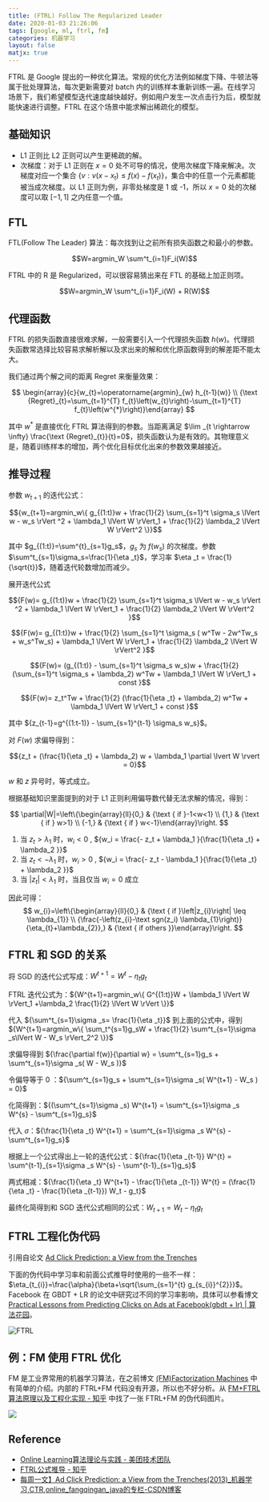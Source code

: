 ```yaml
---
title: (FTRL) Follow The Regularized Leader
date: 2020-01-03 21:26:06
tags: [google, ml, ftrl, fm]
categories: 机器学习
layout: false
matjx: true
---
```


FTRL 是 Google 提出的一种优化算法。常规的优化方法例如梯度下降、牛顿法等属于批处理算法，每次更新需要对 batch 内的训练样本重新训练一遍。在线学习场景下，我们希望模型迭代速度越快越好。例如用户发生一次点击行为后，模型就能快速进行调整。FTRL 在这个场景中能求解出稀疏化的模型。

## 基础知识

- L1 正则比 L2 正则可以产生更稀疏的解。
- 次梯度：对于 L1 正则在 $x=0$ 处不可导的情况，使用次梯度下降来解决。次梯度对应一个集合 $\{v: v(x-x_t) \le f(x)-f(x_t)\}$，集合中的任意一个元素都能被当成次梯度。以 L1 正则为例，非零处梯度是 1 或 -1，所以 $x=0$ 处的次梯度可以取 $[-1, 1]$ 之内任意一个值。

## FTL

FTL(Follow The Leader) 算法：每次找到让之前所有损失函数之和最小的参数。

$$W=argmin_W \sum^t_{i=1}F_i(W)$$

FTRL 中的 R 是 Regularized，可以很容易猜出来在 FTL 的基础上加正则项。

$$W=argmin_W \sum^t_{i=1}F_i(W) + R(W)$$


## 代理函数

FTRL 的损失函数直接很难求解，一般需要引入一个代理损失函数 $h(w)$。代理损失函数常选择比较容易求解析解以及求出来的解和优化原函数得到的解差距不能太大。

我们通过两个解之间的距离 Regret 来衡量效果：

$$
\begin{array}{c}{w_{t}=\operatorname{argmin}_{w} h_{t-1}(w)} \\ {\text {Regret}_{t}=\sum_{t=1}^{T} f_{t}\left(w_{t}\right)-\sum_{t=1}^{T} f_{t}\left(w^{*}\right)}\end{array}
$$

其中 $w^{*}$ 是直接优化 FTRL 算法得到的参数。当距离满足 $\lim _{t \rightarrow \infty} \frac{\text {Regret}_{t}}{t}=0$，损失函数认为是有效的。其物理意义是，随着训练样本的增加，两个优化目标优化出来的参数效果越接近。

## 推导过程

参数 $w_{t+1}$ 的迭代公式：

$${w_{t+1}=argmin_w\{ g_{(1:t)}w + \frac{1}{2} \sum_{s=1}^t \sigma_s \lVert w - w_s \rVert ^2   + \lambda_1 \lVert W \rVert_1 + \frac{1}{2} \lambda_2 \lVert W \rVert^2 \}}$$

其中 $g_{(1:t)}=\sum^{t}_{s=1}g_s$，$g_s$ 为 $f(w_s)$ 的次梯度。参数 $\sum^t_{s=1}\sigma_s=\frac{1}{\eta _t}$，学习率 $\eta _t = \frac{1}{\sqrt{t}}$，随着迭代轮数增加而减少。

展开迭代公式

$${F(w)=  g_{(1:t)}w + \frac{1}{2} \sum_{s=1}^t \sigma_s \lVert w - w_s \rVert ^2   + \lambda_1 \lVert W \rVert_1 + \frac{1}{2} \lambda_2 \lVert W \rVert^2 }$$

$${F(w)=  g_{(1:t)}w + \frac{1}{2} \sum_{s=1}^t \sigma_s ( w^Tw - 2w^Tw_s + w_s^Tw_s)   + \lambda_1 \lVert W \rVert_1 + \frac{1}{2} \lambda_2 \lVert W \rVert^2 }$$

$${F(w)=  (g_{(1:t)} - \sum_{s=1}^t \sigma_s w_s)w + \frac{1}{2} (\sum_{s=1}^t \sigma_s + \lambda_2) w^Tw   + \lambda_1 \lVert W \rVert_1 + const }$$

$${F(w)=  z_t^Tw + \frac{1}{2} (\frac{1}{\eta _t} + \lambda_2) w^Tw   + \lambda_1 \lVert W \rVert_1 + const }$$

其中 ${z_{t-1}=g^{(1:t-1)} - \sum_{s=1}^{t-1} \sigma_s w_s}$。

对 $F(w)$ 求偏导得到：

$${z_t + (\frac{1}{\eta _t} + \lambda_2) w + \lambda_1 \partial \lvert W \rvert = 0}$$

$w$ 和 $z$ 异号时，等式成立。

根据基础知识里面提到的对于 L1 正则利用偏导数代替无法求解的情况，得到：

$$
\partial|W|=\left\{\begin{array}{ll}{0,} & {\text { if }-1<w<1} \\ {1,} & {\text { if } w>1} \\ {-1,} & {\text { if } w<-1}\end{array}\right.
$$

1. 当 ${  z_t  > \lambda_1}$ 时，${w_i < 0}$ , ${w_i = \frac{- z_t + \lambda_1 }{\frac{1}{\eta _t} + \lambda_2 }}$
2. 当 ${  z_t < - \lambda_1}$ 时，${w_i > 0}$ , ${w_i = \frac{- z_t - \lambda_1 }{\frac{1}{\eta _t} + \lambda_2 }}$
3. 当 ${ \lvert z_t \rvert < \lambda_1}$ 时，当且仅当 ${w_i=0}$ 成立

因此可得：
$$
w_{i}=\left\{\begin{array}{ll}{0,} & {\text { if }\left|z_{i}\right| \leq \lambda_{1}} \\ {\frac{-\left(z_{i}-\text sgn(z_i) \lambda_{1}\right)}{\eta_{t}+\lambda_{2}},} & {\text { if others }}\end{array}\right.
$$

## FTRL 和 SGD 的关系

将 SGD 的迭代公式写成：${W^{t+1}=W^t - \eta _tg_t}$

FTRL 迭代公式为：${W^{t+1}=argmin_w\{ G^{(1:t)}W + \lambda_1 \lVert W \rVert_1 +\lambda_2 \frac{1}{2} \lVert W \rVert \}}$

代入 ${\sum^t_{s=1}\sigma _s= \frac{1}{\eta _t}}$ 到上面的公式中，得到 ${W^{t+1}=argmin_w\{ \sum_t^{s=1}g_sW + \frac{1}{2} \sum^t_{s=1}\sigma _s\lVert W - W_s \rVert_2^2 \}}$

求偏导得到 ${\frac{\partial f(w)}{\partial w} = \sum^t_{s=1}g_s +  \sum^t_{s=1}\sigma _s( W - W_s )}$

令偏导等于 0 ：${\sum^t_{s=1}g_s +  \sum^t_{s=1}\sigma _s( W^{t+1} - W_s ) = 0}$

化简得到：${(\sum^t_{s=1}\sigma _s) W^{t+1} = \sum^t_{s=1}\sigma _s W^{s} -  \sum^t_{s=1}g_s}$

代入 $\sigma$：${\frac{1}{\eta _t} W^{t+1} = \sum^t_{s=1}\sigma _s W^{s} -  \sum^t_{s=1}g_s}$

根据上一个公式得出上一轮的迭代公式：${\frac{1}{\eta _{t-1}} W^{t} = \sum^{t-1}_{s=1}\sigma _s W^{s} -  \sum^{t-1}_{s=1}g_s}$

两式相减：${\frac{1}{\eta _t} W^{t+1} - \frac{1}{\eta _{t-1}} W^{t} = (\frac{1}{\eta _t} - \frac{1}{\eta _{t-1}}) W_t - g_t}$

最终化简得到和 SGD 迭代公式相同的公式：${W_{t+1} = W_t - \eta_t g_t}$

## FTRL 工程化伪代码

引用自论文 [Ad Click Prediction: a View from the Trenches](https://static.googleusercontent.com/media/research.google.com/zh-CN//pubs/archive/41159.pdf)

下面的伪代码中学习率和前面公式推导时使用的一些不一样： $\eta_{t_{i}}=\frac{\alpha}{\beta+\sqrt{\sum_{s=1}^{t} g_{s_{i}}^{2}}}$。Facebook 在 GBDT + LR 的论文中研究过不同的学习率影响，具体可以参看博文 [Practical Lessons from Predicting Clicks on Ads at Facebook(gbdt + lr) | 算法花园](https://xiang578.com//post/media/gbdt_lr.html#%E5%AD%A6%E4%B9%A0%E7%8E%87%E9%80%89%E6%8B%A9)。

![FTRL](/file/15780559628822.jpg)


## 例：FM 使用 FTRL 优化

FM 是工业界常用的机器学习算法，在之前博文 [(FM)Factorization Machines](https://xiang578.com/post/fm.html) 中有简单的介绍。内部的 FTRL+FM 代码没有开源，所以也不好分析。从 [FM+FTRL算法原理以及工程化实现 - 知乎](https://zhuanlan.zhihu.com/p/58508137) 中找了一张 FTRL+FM 的伪代码图片。

![](/file/15780576261639.jpg)

## Reference

- [Online Learning算法理论与实践 - 美团技术团队](https://tech.meituan.com/2016/04/21/online-learning.html)
- [FTRL公式推导 - 知乎](https://zhuanlan.zhihu.com/p/32694097)
- [每周一文】Ad Click Prediction: a View from the Trenches(2013)_机器学习,CTR,online_fangqingan_java的专栏-CSDN博客](https://blog.csdn.net/fangqingan_java/article/details/51020653)

